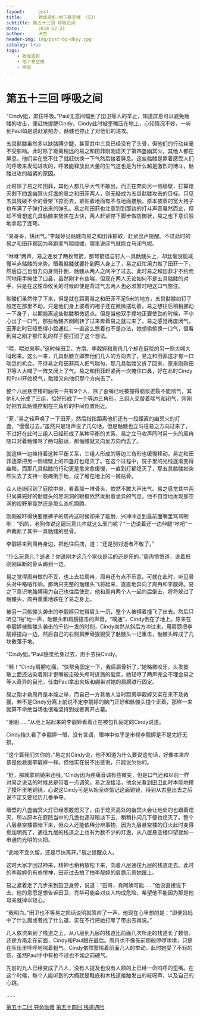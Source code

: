 ```yaml
---
layout:     post
title:      敦煌遗影·地下悬空楼 （53）
subtitle: 第五十三回 呼吸之间
date:       2018-12-23
author:     沐杰
header-img: img/post-bg-dhyy.jpg
catalog: true
tags:
    - 敦煌遗影
    - 地下悬空楼
    - 呼吸
---
```

# 第五十三回 呼吸之间

“Cindy姐，屏住呼吸。”Paul无意间瞄到了田卫等人的举止，知道屏息可以避免骷髅的攻击，便赶快提醒Cindy。Cindy此时被歪嘴压在地上，心知情况不妙，一听到Paul如是说赶紧照办，骷髅也停止了对他们的进攻。

五具骷髅虽然多以缺胳膊少腿，甚至其中三具已经没有了头骨，但他们的行动丝毫不受影响。此时除了距离稍远的易之和田菲刚刚熄灭了第四盏幽冥火，其他人都在屏息，他们实在憋不住了就赶快换一下气然后接着屏息。这些骷髅是靠着感受人们的呼吸来发动进攻的，呼吸能释放出大量的生气这也是为什么越是激烈的博斗，骷髅进攻的越紧的原因。

此时除了易之和田菲，其他人都几乎大气不敢出。而正在奔向另一侧墙壁，打算熄灭剩下四盏幽冥火灯盏的易之和田菲两人，则无疑成为五具骷髅攻击的目标。只见五具残破不全的骨架飞掠而去，紧贴着地面有不与地面接触，原本披着的宽大袍子也布满了子弹打出来的弹孔。易之和田菲也注意到到那边的打斗声音戛然而止，但却不曾想这几具骷髅来势实在太快，两人赶紧停下脚步做防御状，易之也下意识般地拿起了连弩。

“易哥哥，快闭气。”李靓婷见骷髅向易之和田菲掠取，赶紧出声提醒。不过此时的易之和田菲都因为奔跑而气喘嘘嘘，哪里说闭气就能立马闭气呢。

“咻咻”两声，易之连发了两枚弩箭，那弩箭径自钉入一具骷髅头上，却丝毫没能减慢半点骷髅的来势。眼看骷髅就要扑到两人身上了，易之赶忙用力推了田菲一下，然后自己也借力向身侧扑倒，骷髅从两人之间冲了过去。此时易之和田菲才不约而同地用手掩住了口鼻，虽然刚才有些喘，但现在两人无论如何不是五具骷髅的对手，只是在这性命攸关的时候即使是背过气去两人也必须暂时吧这口气憋住。

骷髅们虽然停了下来，但是就在距离易之和田菲不足5米的地方，五具骷髅如钉子般定在那里不动，只是他们身上披着的袍子还在微微摆动着。易之想往后稍稍挪动一下身子，以期能离这些骷髅稍微远点。但是当他双手撑地正要使劲的时候，不小心出了一口气，那些骷髅齐刷刷转了过来奔着易之就过来了，易之感觉再度闭气。田菲此时已经憋得小脸通红，一直这么憋着也不是办法，她想偷偷换一口气，但看到易之刚才那忙乱的样子便打消了这个想法。

“喂，喂过来啊。”这时候田卫、方南、李靓婷和周冉几个却在庭院的另一侧大喊大叫起来。这么一来，几具骷髅立即奔他们几人的方向去了，易之和田菲这才有一口喘息的机会。不待易之和田菲两人把气喘匀，那几具骷髅又折了回来，原来刚刚田卫等人大喊了一阵又闭上了气。易之和田菲赶紧再一次掩住口鼻，好在此时Cindy和Paul开始换气，骷髅又向他们那个方向去了。

整个八层悬空楼的庭院一共有9个人，除了歪嘴已经被撞得脑浆迸裂不能喘气，其他8人分成了三组，恰好形成了一个等边三角形，三组人交替着喘气和闭气，刚刚好把五具骷髅控制在三角形的中间位置附近。

“菲，”易之轻声唤了一下田菲，然后指指距离他们还有一段距离的幽冥火的灯盏，“慢慢过去。”虽然只是轻声说了几句话，但是骷髅也立马往易之方向过来了，不过好在此时三组人已经形成了某种平衡的关系，易之立马收声同时另一头的周冉随口对着骷髅骂了两句脏话，那骷髅就又向反方向而去了。

就这样一边维持着这种平衡关系，三组人形成的等边三角形也缓慢移动，易之和田菲逐渐把另一侧墙壁上的四盏灯也熄灭了。在这个过程中，院子里的光线逐渐变得幽暗，而那几具骷髅的行动更是愈来愈缓慢，一直到灯都熄灭了，那五具骷髅如突然失去了支持一般瘫倒于地，成了堆在地上的一摊枯骨。

众人纷纷回到了庭院中央，看着那一堆骨头，依然不敢大声出气。易之感觉其中两只尚算完好的骷髅头的黑洞洞的眼框依然发射着诡异的气息，他不自觉地发现那空洞的视野里竟然还是那么杀机腾腾。

刚刚被吓得快要尿裤子的周冉这时候却来了能耐，兴冲冲走到最前面嘴里骂骂咧咧：“妈的，老狗你说这逼玩意儿咋就这么邪门呢？”一边说着还一边伸腿“咔吧”一声裁断了其中一具骷髅的胫骨。

李靓婷来到周冉身边，把他往后拽，道：“还是别对逝者不敬了。”

“什么玩意儿？逝者？你说刚才这几个家伙是活的还是死的。”周冉愤愤道，说着把刚刚踩断的骨头踢到一边。

易之觉得周冉做的不妥，也上去拉周冉，周冉还有点不乐意。可就在此时，听见骨头对中咯咯作响，那两只完整的骷髅头飞将起来，直直地奔向了周冉和李靓婷。易之下意识地胳膊用力自己也往后使劲，他和周冉两个人一起向后倒去，将将躲过了骷髅头，周冉重重地跌在了易之身上。

被另一只骷髅头袭击的李靓婷只觉得肩头一沉，整个人被横着撞飞了出去。然后只听见“啪”地一声，骷髅头和肩膀撞击的声音。“噗通”，Cindy倒在了地上。原来在李靓婷被骷髅头袭击的千钧一发的时刻，Cindy突然从斜后方冲过来，用肩膀把李靓婷撞向一边，然后自己的右侧肩胛骨狠狠受了骷髅头一记重击，骷髅头碎成了几块散落于地。

“Cindy姐。”Paul感觉抢身过去，用手去扶Cindy。

“啊！”Cindy肩膀吃痛，“快帮我固定一下，我后肩骨折了。”她略微咬牙，头发披散上面还沾染着刚才歪嘴被击破头颅时迸溅的脑浆，她轻哼了两声完全不理会易之等人奇异的目光，任由Paul拿出夹板和绷带对她的肩膀进行固定。

易之刚才救周冉是本能之举，而自己一方其他人当时距离李靓婷又实在来不及救援，若不是Cindy分离上前说不定李靓婷的脑门正好和骷髅头撞个正着，那样一来就算不命绝当场也很难坚持到或者离开古墓。

“谢谢……”从地上站起来的李靓婷看着正在被包扎固定的Cindy说道。

Cindy抬头看了李靓婷一眼，没有言语，眼神中似乎是审视李靓婷是不是完好无损。

“这个算我们欠你的。”易之对Cindy说，他不知道为什么要说这句话，好像本来应该是他救援李靓婷一样。但他实在说不出感谢，只能说欠你的。

“好，那就拿铜镜来还哦。”Cindy因为疼痛音调有些微变，但是口气还和以前一样对易之说话的时候总是带着一点调笑。易之没接话，他余光看到田卫此时本能地摸了摸怀里地铜镜，心说这Cindy可是从始至终惦记这面铜镜，待到从古墓出去之后说不定又要经历几番争夺。

墙壁的八盏幽冥火灯已经悉数熄灭了，由于熄灭高处的幽冥火会让地处的也跟着熄灭，所以原本在庭院当中的几盏也逐渐暗淡下去，稍稍扑闪几下便也熄灭了。整个八层悬空楼昏暗下来，但众人还能依稀分辨事物，因为九层悬空楼的灯火此时变得愈加明亮了，通往九层的栈道之上也有为数不少的灯盏，从八层悬空楼仰望就如一串通向光明的火把。

“此地不宜久留，还是尽快离开。”易之提醒众人。

这时大家才回过神来，精神也稍稍放松下来，向着八层通往九层的栈道走去。此时的李靓婷仍有些愣神，田菲过去拍了拍李靓婷的肩膀示意她跟上。

易之紧着走了几步来到田卫身旁，说道：“田哥，肖阿姨可能……”他没直接说下去，他的意思是想告诉田卫，肖华可能会对众人构成危险，希望他不能因为那是他母亲就掉以轻心。

“我明白。”田卫也不等易之把话说明就答应了一声。他现在心里想的是：“即便妈妈中了什么魔或者找了什么道，实在不行把她打晕了带出去再说。”

几人依次来到了栈道之上，从八层到九层的栈道比前面几次所走的栈道长了数倍，还是方南走在前面，Cindy和Paul跟在最后。周冉也不像先前那般啰啰嗦嗦，只是在队伍里呼呼地喘着粗气。Cindy依然警惕着前面几人的举动，此时她受了不轻的伤，虽然Paul手中有枪不过也不如之前硬气。

先前的九人已经变成了八人，没有人提及也没有人顾的上已经一命呜呼的歪嘴。在这个时候，每个人能听到的大概就是鞋底和木栈道接触发出的吱呀声，以及自己的心跳。

……

[第五十二回 夺命骷髅](http://www.jianshu.com/p/768e2dbbb9f2)
[第五十四回 栈道遇险](http://www.jianshu.com/p/28ec99726fd3)
